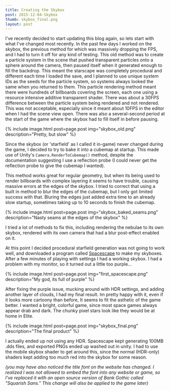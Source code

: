 ```yaml
---
title: Creating the Skybox
post: 2015-12-04-Skybox
thumb: skybox_final.png
layout: post
---
```


I've recently decided to start updating this blog again, so lets start with what I've changed most recently. In the past few days I worked on the skybox, the previous method for which was massively dropping the FPS, and I had to turn it off for any kind of testing. This old method was to create a particle system in the scene that pushed transparent particles onto a sphere around the camera, then paused itself when it generated enough to fill the backdrop. This meant the starscape was completely procedural and different each time I loaded the save, and I planned to use unique system IDs as the seeds for the particle system, so systems always looked the same when you returned to them. This particle rendering method meant there were hundreds of billboards covering the screen, each one using a resource intensive additive transparent shader. There was about a 30FPS difference between the particle system being rendered and not rendered. This was not acceptable, especially since it meant about 10FPS in the editor when I had the scene view open. There was also a several-second period at the start of the game where the skybox had to fill itself in before pausing.

{% include image.html post=page.post img="skybox_old.png" description="Pretty, but slow" %}

Since the skybox (or 'starfield' as I called it in-game) never changed during the game, I decided to try to bake it into a cubemap at startup. This made use of Unity's `Camera.RenderToCubemap()` method, despite the documentation suggesting I use a reflection probe (I could never get the reflection probe to give the cubemap I wanted). 

This method works great for regular geometry, but when its being used to render billboards with complex layering it seems to have trouble, causing massive errors at the edges of the skybox. I tried to correct that using a built in method to blur the edges of the cubemap, but I only got limited success with that. Bluring the edges just added extra time to an already slow startup, sometimes taking up to 10 seconds to finish the cubemap.

{% include image.html post=page.post img="skybox_baked_seams.png" description="Nasty seams at the edges of the skybox" %}

I tried a lot of methods to fix this, including rendering the nebulae to its own skybox, rendered with its own camera that had a blur post-effect enabled on it.

At this point I decided procedural starfield generation was not going to work well, and downloaded a program called [Spacescape](http://alexcpeterson.com/spacescape/) to make my skyboxes. After a few minutes of playing with settings I had a working skybox. I had a problem with my monitor, so it turned out a little too purple...

{% include image.html post=page.post img="first_spacescape.png" description="My god, its full of purple" %}

After fixing the purple issue, mucking around with HDR settings, and adding another layer of clouds, I had my final result. Im pretty happy with it, even if it looks more cartoony than before, It seems to fit the asthetic of the game better. I wanted a bright, colorful game, since most space games always appear drab and dark. The chunky pixel stars look like they would be at home in Elite.

{% include image.html post=page.post img="skybox_final.png" description="The final product" %}

I actually ended up not using any HDR. Spacescape kept generating 100MB .dds files, and exported PNGs ended up washed out in unity. I had to use the mobile skybox shader to get around this, since the normal (HDR-only) shaders kept adding too much red into the skybox for some reason.

_(you may have also noticed the title font on the website has changed. I realized I was not allowed to embed the font into any website or game, so I've replaced it with an open source version of Bank Gothic called "Squarish Sans." This change will also be applied to the game later)_